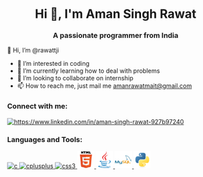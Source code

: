 <h1 align="center">Hi 👋, I'm Aman Singh Rawat</h1>
<h3 align="center">A passionate programmer from India</h3>

👋 Hi, I’m @rawattji
- 👀 I’m interested in coding
- 🌱 I’m currently learning how to deal with problems
- 💞️ I’m looking to collaborate on internship
- 📫 How to reach me, just mail me amanrawatmait@gmail.com

<h3 align="left">Connect with me:</h3>
<p align="left">
<a href="https://linkedin.com/in/https://www.linkedin.com/in/aman-singh-rawat-927b97240" target="blank"><img align="center" src="https://www.google.com/url?sa=i&url=https%3A%2F%2Fwww.vecteezy.com%2Fpng%2F18930587-linkedin-logo-png-linkedin-icon-transparent-png&psig=AOvVaw29yI4tP9iwpQWVF61DdLKm&ust=1692202090998000&source=images&cd=vfe&opi=89978449&ved=0CBAQjRxqFwoTCKjAyZuG34ADFQAAAAAdAAAAABAE" alt="https://www.linkedin.com/in/aman-singh-rawat-927b97240" height="30" width="40" /></a>
</p>

<h3 align="left">Languages and Tools:</h3>
<p align="left"> <a href="https://www.cprogramming.com/" target="_blank" rel="noreferrer"> <img src="https://www.google.com/url?sa=i&url=https%3A%2F%2Fcommons.wikimedia.org%2Fwiki%2FFile%3AC_Programming_Language.svg&psig=AOvVaw0QYTCGL96Ea1Xfrko4bnBx&ust=1692202195735000&source=images&cd=vfe&opi=89978449&ved=0CBAQjRxqFwoTCKjv3MeG34ADFQAAAAAdAAAAABAE" alt="c" width="40" height="40"/> </a> <a href="https://www.w3schools.com/cpp/" target="_blank" rel="noreferrer"> <img src="https://www.google.com/url?sa=i&url=https%3A%2F%2Fwww.cleanpng.com%2Ffree%2Fc-programming-language.html&psig=AOvVaw0QYTCGL96Ea1Xfrko4bnBx&ust=1692202195735000&source=images&cd=vfe&opi=89978449&ved=0CBAQjRxqFwoTCKjv3MeG34ADFQAAAAAdAAAAABAS" alt="cplusplus" width="40" height="40"/> </a> <a href="https://www.w3schools.com/css/" target="_blank" rel="noreferrer"> <img src="https://www.google.com/url?sa=i&url=https%3A%2F%2Fwww.pngegg.com%2Fen%2Fsearch%3Fq%3DCss3&psig=AOvVaw0ggWb-7EBAdZslru_uIh5M&ust=1692202276464000&source=images&cd=vfe&opi=89978449&ved=0CBAQjRxqFwoTCNiipe6G34ADFQAAAAAdAAAAABAL" alt="css3" width="40" height="40"/> </a> <a href="https://www.w3.org/html/" target="_blank" rel="noreferrer"> <img src="https://raw.githubusercontent.com/devicons/devicon/master/icons/html5/html5-original-wordmark.svg" alt="html5" width="40" height="40"/> </a> <a href="https://www.java.com" target="_blank" rel="noreferrer"> <img src="https://raw.githubusercontent.com/devicons/devicon/master/icons/java/java-original.svg" alt="java" width="40" height="40"/> </a> <a href="https://www.mysql.com/" target="_blank" rel="noreferrer"> <img src="https://raw.githubusercontent.com/devicons/devicon/master/icons/mysql/mysql-original-wordmark.svg" alt="mysql" width="40" height="40"/> </a> <a href="https://www.python.org" target="_blank" rel="noreferrer"> <img src="https://raw.githubusercontent.com/devicons/devicon/master/icons/python/python-original.svg" alt="python" width="40" height="40"/> </a> </p>
